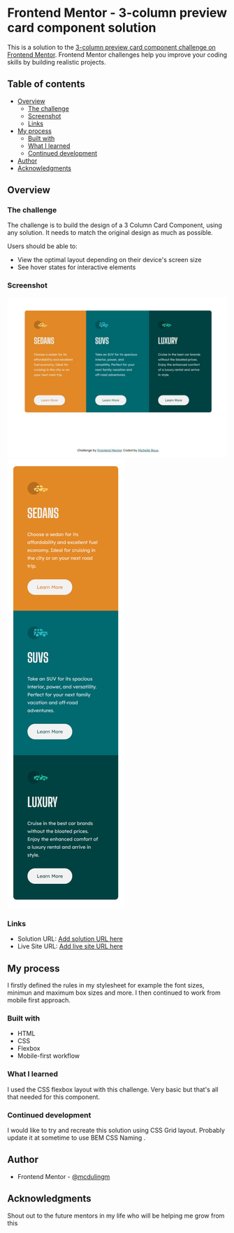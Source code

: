 # Frontend Mentor - 3-column preview card component solution

This is a solution to the [3-column preview card component challenge on Frontend Mentor](https://www.frontendmentor.io/challenges/3column-preview-card-component-pH92eAR2-). Frontend Mentor challenges help you improve your coding skills by building realistic projects. 

## Table of contents

- [Overview](#overview)
  - [The challenge](#the-challenge)
  - [Screenshot](#screenshot)
  - [Links](#links)
- [My process](#my-process)
  - [Built with](#built-with)
  - [What I learned](#what-i-learned)
  - [Continued development](#continued-development)
- [Author](#author)
- [Acknowledgments](#acknowledgments)


## Overview

### The challenge

The challenge is to build the design of a 3 Column Card Component, using any solution. It needs to match the original design as much as possible.

Users should be able to:

- View the optimal layout depending on their device's screen size
- See hover states for interactive elements

### Screenshot

![](screenshots/desktop-screenshot.jpg)
![](screenshots/mobile-screenshot.jpg)

### Links

- Solution URL: [Add solution URL here](https://your-solution-url.com)
- Live Site URL: [Add live site URL here](https://your-live-site-url.com)

## My process

I firstly defined the rules in my stylesheet for example the font sizes, minimun and maximum box sizes and more. I then continued to work from mobile first approach.

### Built with

- HTML
- CSS
- Flexbox
- Mobile-first workflow

### What I learned

I used the CSS flexbox layout with this challenge. Very basic but that's all that needed for this component.

### Continued development

I would like to try and recreate this solution using CSS Grid layout. Probably update it at sometime to use BEM CSS Naming .


## Author

- Frontend Mentor - [@mcdulingm](https://www.frontendmentor.io/profile/mcdulingm)


## Acknowledgments

Shout out to the future mentors in my life who will be helping me grow from this

